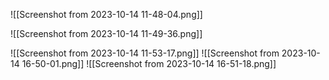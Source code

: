![[Screenshot from 2023-10-14 11-48-04.png]]

![[Screenshot from 2023-10-14 11-49-36.png]]

![[Screenshot from 2023-10-14 11-53-17.png]]
![[Screenshot from 2023-10-14 16-50-01.png]]
![[Screenshot from 2023-10-14 16-51-18.png]]